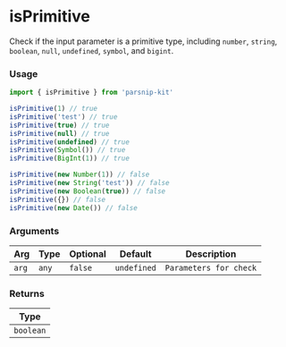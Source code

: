 # isPrimitive
      
Check if the input parameter is a primitive type, including `number`, `string`, `boolean`, `null`, `undefined`, `symbol`, and `bigint`.

### Usage

```ts
import { isPrimitive } from 'parsnip-kit'

isPrimitive(1) // true
isPrimitive('test') // true
isPrimitive(true) // true
isPrimitive(null) // true
isPrimitive(undefined) // true
isPrimitive(Symbol()) // true
isPrimitive(BigInt(1)) // true

isPrimitive(new Number(1)) // false
isPrimitive(new String('test')) // false
isPrimitive(new Boolean(true)) // false
isPrimitive({}) // false
isPrimitive(new Date()) // false
```

      
### Arguments
      
| Arg | Type | Optional | Default | Description |
| --- | --- | --- | --- | --- |
| `arg` | `any` | `false` | `undefined` | `Parameters for check` |
      
### Returns

| Type |
| ---  |
| `boolean`  |